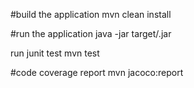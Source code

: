 #build the application
mvn clean install

#run the application
java -jar target/<your-application-name>.jar

run junit test
mvn test

#code coverage report
mvn jacoco:report

